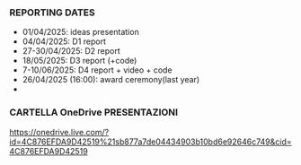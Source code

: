 ### REPORTING DATES
- 01/04/2025: ideas presentation
- 04/04/2025: D1 report
- 27-30/04/2025: D2 report
- 18/05/2025: D3 report (+code)
- 7-10/06/2025: D4 report + video + code
- 26/04/2025 (16:00): award ceremony(last year)
-
### CARTELLA OneDrive PRESENTAZIONI
https://onedrive.live.com/?id=4C876EFDA9D42519%21sb877a7de04434903b10bd6e92646c749&cid=4C876EFDA9D42519